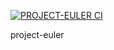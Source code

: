 [![PROJECT-EULER CI](https://github.com/joao-felipe-santoro/project-euler/workflows/PROJECT-EULER%20CI/badge.svg?branch=master)](https://github.com/joao-felipe-santoro/project-euler/actions?query=workflow%3A%22PROJECT-EULER+CI%22)

project-euler
